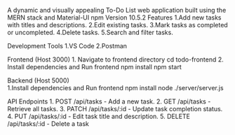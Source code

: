 A dynamic and visually appealing To-Do List web application built using the MERN stack and Material-UI
npm Version 10.5.2
Features 
  1.Add new tasks with titles and descriptions.
  2.Edit existing tasks.
  3.Mark tasks as completed or uncompleted.
  4.Delete tasks.
  5.Search and filter tasks.


  Development Tools 
  1.VS Code
  2.Postman 

  Frontend  (Host 3000)
     1. Navigate to frontend directory cd todo-frontend
     2. Install dependencies and Run frontend
             npm install
             npm start 

   Backend (Host 5000)          
      1.Install dependencies and Run frontend
             npm install
             node ./server/server.js

   API Endpoints 
      1. POST /api/tasks - Add a new task.
      2. GET /api/tasks - Retrieve all tasks.
      3. PATCH /api/tasks/:id - Update task completion status.
      4. PUT /api/tasks/:id - Edit task title and description.
      5. DELETE /api/tasks/:id - Delete a task
